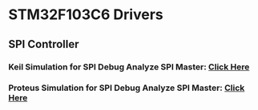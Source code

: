 # STM32F103C6 Drivers
## SPI Controller
### Keil Simulation for SPI Debug Analyze SPI Master: [Click Here](https://drive.google.com/file/d/1VvCWaTY12WiXAmelW030pXMiKUoXeY2O/view)
### Proteus Simulation for SPI Debug Analyze SPI Master: [Click Here](https://drive.google.com/file/d/1axSerSeHe8lrdHltPkUffJhUNOHFIqqT/view)
